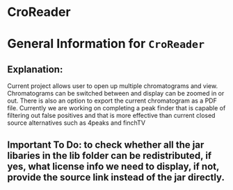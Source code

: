 # CroReader
# General Information for `CroReader`
## Explanation:
Current project allows user to open up multiple chromatograms and view. Chromatograms can be switched between and display can be zoomed in or out. There is also an option to export the current chromatogram as a PDF file. Currently we are working on completing a peak finder that is capable of filtering out false positives and that is more effective than current closed source alternatives such as 4peaks and finchTV   

## Important To Do: to check whether all the jar libaries in the lib folder can be redistributed, if yes, what license info we need to display, if not, provide the source link instead of the jar directly.
